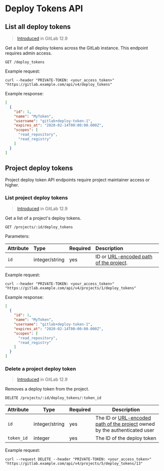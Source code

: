 # Deploy Tokens API

## List all deploy tokens

>[Introduced](https://gitlab.com/gitlab-org/gitlab/issues/21811) in GitLab 12.9

Get a list of all deploy tokens across the GitLab instance. This endpoint requires admin access.

```plaintext
GET /deploy_tokens
```

Example request:

```shell
curl --header "PRIVATE-TOKEN: <your_access_token>" "https://gitlab.example.com/api/v4/deploy_tokens"
```

Example response:

```json
[
  {
    "id": 1,
    "name": "MyToken",
    "username": "gitlab+deploy-token-1",
    "expires_at": "2020-02-14T00:00:00.000Z",
    "scopes": [
      "read_repository",
      "read_registry"
    ]
  }
]
```

## Project deploy tokens

Project deploy token API endpoints require project maintainer access or higher.

### List project deploy tokens

>[Introduced](https://gitlab.com/gitlab-org/gitlab/issues/21811) in GitLab 12.9

Get a list of a project's deploy tokens.

```plaintext
GET /projects/:id/deploy_tokens
```

Parameters:

| Attribute      | Type           | Required | Description                                                                  |
|:---------------|:---------------|:---------|:-----------------------------------------------------------------------------|
| `id`           | integer/string | yes      | ID or [URL-encoded path of the project](README.md#namespaced-path-encoding). |

Example request:

```shell
curl --header "PRIVATE-TOKEN: <your_access_token>" "https://gitlab.example.com/api/v4/projects/1/deploy_tokens"
```

Example response:

```json
[
  {
    "id": 1,
    "name": "MyToken",
    "username": "gitlab+deploy-token-1",
    "expires_at": "2020-02-14T00:00:00.000Z",
    "scopes": [
      "read_repository",
      "read_registry"
    ]
  }
]
```

### Delete a project deploy token

>[Introduced](https://gitlab.com/gitlab-org/gitlab/issues/21811) in GitLab 12.9

Removes a deploy token from the project.

```
DELETE /projects/:id/deploy_tokens/:token_id
```

| Attribute | Type | Required | Description |
| --------- | ---- | -------- | ----------- |
| `id`      | integer/string | yes | The ID or [URL-encoded path of the project](README.md#namespaced-path-encoding) owned by the authenticated user |
| `token_id`  | integer | yes | The ID of the deploy token |

Example request:

```shell
curl --request DELETE --header "PRIVATE-TOKEN: <your_access_token>" "https://gitlab.example.com/api/v4/projects/5/deploy_tokens/13"
```
